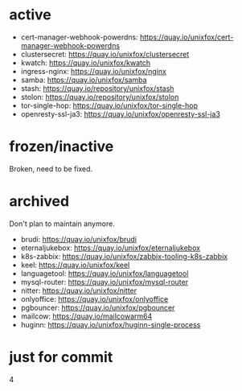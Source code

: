 # active
- cert-manager-webhook-powerdns: https://quay.io/unixfox/cert-manager-webhook-powerdns
- clustersecret: https://quay.io/unixfox/clustersecret
- kwatch: https://quay.io/unixfox/kwatch
- ingress-nginx: https://quay.io/unixfox/nginx
- samba: https://quay.io/unixfox/samba
- stash: https://quay.io/repository/unixfox/stash
- stolon: https://quay.io/repository/unixfox/stolon
- tor-single-hop: https://quay.io/unixfox/tor-single-hop
- openresty-ssl-ja3: https://quay.io/unixfox/openresty-ssl-ja3

# frozen/inactive
Broken, need to be fixed.

# archived
Don't plan to maintain anymore.

- brudi: https://quay.io/unixfox/brudi
- eternaljukebox: https://quay.io/unixfox/eternaljukebox
- k8s-zabbix: https://quay.io/unixfox/zabbix-tooling-k8s-zabbix
- keel: https://quay.io/unixfox/keel
- languagetool: https://quay.io/unixfox/languagetool
- mysql-router: https://quay.io/unixfox/mysql-router
- nitter: https://quay.io/unixfox/nitter
- onlyoffice: https://quay.io/unixfox/onlyoffice
- pgbouncer: https://quay.io/unixfox/pgbouncer
- mailcow: https://quay.io/mailcowarm64
- huginn: https://quay.io/unixfox/huginn-single-process

# just for commit
4
